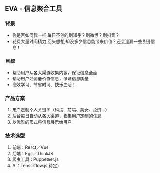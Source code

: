 ## EVA - 信息聚合工具

### 背景
- 你是否如同我一样,每日不停的刷知乎？刷微博？刷抖音？
- 花费大量时间精力,回头想想,却没多少信息能带来价值？还会遗漏一些关键信息！

### 目标
- 帮助用户从各大渠道收集内容，保证信息全面
- 帮助用户过滤低价值信息，保证信息质量
- 高效学习、节省时间、快乐生活！

### 产品方案
1. 用户定制个人关键字（科技、前端、美女、投资...）
2. 后台每日自动从各大渠道，收集用户定制的信息
3. 以优雅的形式将信息展示给用户

### 技术选型
1. 前端：React／Vue
2. 后端：Egg／ThinkJS
3. 爬虫工具：Puppeteer.js
4. AI：Tensorflow.js(待定)